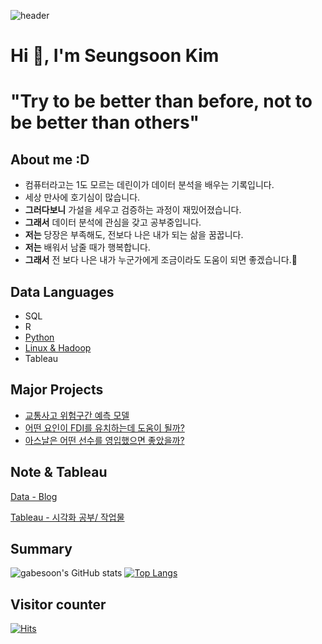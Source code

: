 ![header](https://capsule-render.vercel.app/api?type=Waving&color=auto&height=200&section=header&text=Wellcome%20gabe's%20github🙇‍♂️&fontSize=60)

# Hi 👋, I'm Seungsoon Kim
# "Try to be better than before, not to be better than others"



## About me :D
- 컴퓨터라고는 1도 모르는 데린이가 데이터 분석을 배우는 기록입니다.
- 세상 만사에 호기심이 많습니다.
- **그러다보니**  가설을 세우고 검증하는 과정이 재밌어졌습니다.
- **그래서**  데이터 분석에 관심을 갖고 공부중입니다.
- **저는**  당장은 부족해도, 전보다 나은 내가 되는 삶을 꿈꿉니다.
- **저는**   배워서 남줄 때가 행복합니다.
- **그래서**  전 보다 나은 내가 누군가에게 조금이라도 도움이 되면 좋겠습니다.🙏

## Data Languages
- SQL
- R
- [Python](https://github.com/gabesoon/Python)
- [Linux & Hadoop](https://www.notion.so/gabesoon/Linux-Hadoop-b942c9fbfbdc44bfbab8e9ace35464fa)
- Tableau

## Major Projects
- [교통사고 위험구간 예측 모델](https://github.com/gabesoon/Projects/tree/main/%5B%EA%B3%B5%EB%AA%A8%EC%A0%84%5D%20%EB%8C%80%EC%A0%84%EC%8B%9C%20%EA%B5%90%ED%86%B5%EC%82%AC%EA%B3%A0%20%EC%9C%84%ED%97%98%EA%B5%AC%EA%B0%84%20%EC%98%88%EC%B8%A1%ED%95%98%EA%B8%B0)
- [어떤 요인이 FDI를 유치하는데 도움이 될까?](https://github.com/gabesoon/Projects/tree/main/%5BHadoop%20%EA%B8%B0%EB%B0%98%20%ED%94%84%EB%A1%9C%EC%A0%9D%ED%8A%B8%5D%20%ED%9A%8C%EA%B7%80%20%EB%B6%84%EC%84%9D%EC%9C%BC%EB%A1%9C%20FDI%20%EC%9C%A0%EC%B9%98%20%EC%9A%94%EC%9D%B8%20%ED%8C%8C%EC%95%85%ED%95%98%EA%B8%B0)
- [아스날은 어떤 선수를 영입했으면 좋았을까?](https://github.com/gabesoon/Projects/tree/main/%5B%EC%8A%A4%ED%8F%AC%EC%B8%A0%20%EB%8D%B0%EC%9D%B4%ED%84%B0%20EDA%5D%20%EB%88%84%EA%B5%AC%EB%A5%BC%20%EC%98%81%EC%9E%85%ED%95%B4%EC%95%BC%20%ED%95%A0%EA%B9%8C%3F)

## Note & Tableau
[Data - Blog](https://gabesoon.github.io/gabesoon_ds_blog/)

[Tableau - 시각화 공부/ 작업물]()

## Summary

![gabesoon's GitHub stats](https://github-readme-stats.vercel.app/api?username=gabesoon&show_icons=true&theme=tokyonight) [![Top Langs](https://github-readme-stats.vercel.app/api/top-langs/?username=gabesoon&layout=compact)](https://github.com/gabesoon/github-readme-stats)

## Visitor counter
[![Hits](https://hits.seeyoufarm.com/api/count/incr/badge.svg?url=https%3A%2F%2Fgithub.com%2Fgabesoon&count_bg=%23C83D90&title_bg=%23555555&icon=&icon_color=%23E7E7E7&title=hits&edge_flat=false)](https://hits.seeyoufarm.com)

